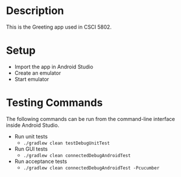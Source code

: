 # Description

This is the Greeting app used in CSCI 5802.

# Setup

* Import the app in Android Studio
* Create an emulator
* Start emulator

# Testing Commands

The following commands can be run from the command-line interface inside Android Studio.

* Run unit tests
    * `./gradlew clean testDebugUnitTest`
* Run GUI tests
    * `./gradlew clean connectedDebugAndroidTest`
* Run acceptance tests
    * `./gradlew clean connectedDebugAndroidTest -Pcucumber`